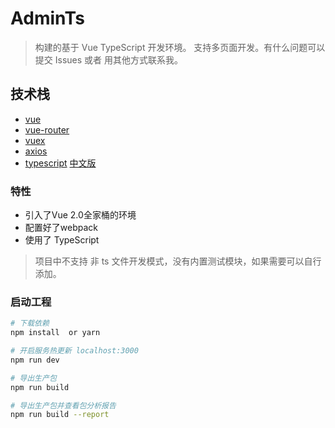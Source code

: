 # AdminTs

> 构建的基于 Vue TypeScript 开发环境。 支持多页面开发。有什么问题可以提交 Issues 或者 用其他方式联系我。

## 技术栈
- [vue](https://cn.vuejs.org/)
- [vue-router](https://router.vuejs.org/zh-cn/)
- [vuex](https://vuex.vuejs.org/zh-cn/)
- [axios](https://github.com/mzabriskie/axios)
- [typescript](http://www.typescriptlang.org/) [中文版](https://www.tslang.cn/)

### 特性

- 引入了Vue 2.0全家桶的环境
- 配置好了webpack
- 使用了 TypeScript

> 项目中不支持 非 ts 文件开发模式，没有内置测试模块，如果需要可以自行添加。



### 启动工程

``` bash
# 下载依赖
npm install  or yarn

# 开启服务热更新 localhost:3000
npm run dev

# 导出生产包
npm run build

# 导出生产包并查看包分析报告
npm run build --report
```

